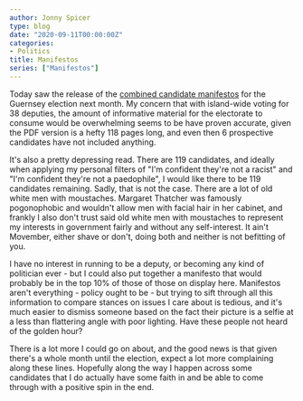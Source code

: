 ```yaml
---
author: Jonny Spicer
type: blog
date: "2020-09-11T00:00:00Z"
categories:
- Politics
title: Manifestos
series: ["Manifestos"]
---
```

Today saw the release of the [combined candidate manifestos](https://election2020.gg/media/djhlqr5k/sog-combined-candidate-manifesto-book-for-web.pdf) for the
Guernsey election next month. My concern that with island-wide voting for 38 deputies, the amount of informative material for the electorate to consume would be overwhelming seems
to be have proven accurate, given the PDF version is a hefty 118 pages long, and even then 6 prospective candidates have not included anything.

It's also a pretty depressing read. There are 119 candidates, and ideally when applying my personal filters of "I'm confident they're not a racist" and "I'm confident they're not a
paedophile", I would like there to be 119 candidates remaining. Sadly, that is not the case. There are a lot of old white men with moustaches. Margaret Thatcher was famously
pogonophobic and wouldn't allow men with facial hair in her cabinet, and frankly I also don't trust said old white men with moustaches to represent my interests in government
fairly and without any self-interest. It ain't Movember, either shave or don't, doing both and neither is not befitting of you.

I have no interest in running to be a deputy, or becoming any kind of politician ever - but I could also put together a manifesto that would probably be in the top 10% of those of those
on display here. Manifestos aren't everything - policy ought to be - but trying to sift through all this information to compare stances on issues I care about is tedious, and it's much
easier to dismiss someone based on the fact their picture is a selfie at a less than flattering angle with poor lighting. Have these people not heard of the golden hour?

There is a lot more I could go on about, and the good news is that given there's a whole month until the election, expect a lot more complaining along these lines. Hopefully along the
way I happen across some candidates that I do actually have some faith in and be able to come through with a positive spin in the end.
